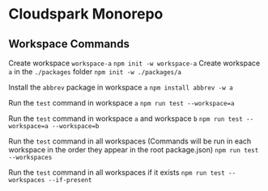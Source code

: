 # Cloudspark Monorepo

## Workspace Commands

Create workspace `workspace-a`
`npm init -w workspace-a`
Create workspace `a` in the `./packages` folder
`npm init -w ./packages/a`

Install the `abbrev` package in workspace `a`
`npm install abbrev -w a`

Run the `test` command in workspace `a`
`npm run test --workspace=a`

Run the `test` command in workspace `a` and workspace `b`
`npm run test --workspace=a --workspace=b`

Run the `test` command in all workspaces (Commands will be run in each workspace in the order they appear in the root package.json)
`npm run test --workspaces`

Run the `test` command in all workspaces if it exists
`npm run test --workspaces --if-present`
